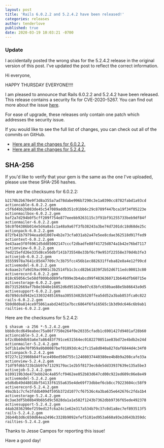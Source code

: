 ```yaml
---
layout: post
title: 'Rails 6.0.2.2 and 5.2.4.2 have been released!'
categories: releases
author: tenderlove
published: true
date: 2020-03-19 10:03:21 -0700
---
```


### Update

I accidentally posted the wrong shas for the 5.2.4.2 release in the original
version of this post.  I've updated the post to reflect the correct information.

Hi everyone,

HAPPY THURSDAY EVERYONE!!!!

I am pleased to announce that Rails 6.0.2.2 and 5.2.4.2 have been released.
This release contains a security fix for CVE-2020-5267.  You can find out more about the 
issue [here](https://groups.google.com/forum/#!topic/rubyonrails-security/55reWMM_Pg8).

For ease of upgrade, these releases only contain one patch which addresses the
security issue.

If you would like to see the full list of changes, you can check out all of the
commits on GitHub.

* [Here are all the changes for 6.0.2.2.](https://github.com/rails/rails/compare/v6.0.2.1...v6.0.2.2)
* [Here are all the changes for 5.2.4.2.](https://github.com/rails/rails/compare/v5.2.4.1...v5.2.4.2)

## SHA-256

If you'd like to verify that your gem is the same as the one I've uploaded,
please use these SHA-256 hashes.

Here are the checksums for 6.0.2.2:

```
b2170b2b670e9f3d8a355a7ad78dabe996b7290c3e1a0390cc8782fabd1a93cd  actioncable-6.0.2.2.gem
c5f6d4bb2b083de45c547089addb351c01bb6c29c8789f447bca19f34f05223e  actionmailbox-6.0.2.2.gem
baf2a7d294b0f5cff209f754e877eeebb9263115c3f91bf91255733beb9df84f  actionmailer-6.0.2.2.gem
58c0f04386b014e5d4a8a1c1a48a9a67f3fb38243a3be74d7201dc18d68de25c  actionpack-6.0.2.2.gem
872fb41b79794eaa9d1007e4b2e73cfa031ab2a47e5ee8cdae362518d917fed9  actiontext-6.0.2.2.gem
5e43aae3f0f6961d5dd85002147cccf2dbadfe88f41725d874a1b42e76bd7117  actionview-6.0.2.2.gem
7ed215efd26e335d8ce56dbf141b735548e33bf6cf9e953f22558e370d4b3fe3  activejob-6.0.2.2.gem
35559978a7641c85d47709c7c3b75fcc456b1ec882631ffeba82e8a4e12f99cd  activemodel-6.0.2.2.gem
4c6aae2cfa9d19ac9901c3b2514fb1c3ccd82b61839f2b52d6711edc00013c80  activerecord-6.0.2.2.gem
818c65056c5e58df009bdd89fef099e3b4abcd99f4836360713b646dfb60715e  activestorage-6.0.2.2.gem
8b73152669af7b8e3840e16052d6d951620e07c63bfc650bae88e5b86643a9d5  activesupport-6.0.2.2.gem
4b789dc6d942e133032485169aa30553482b528ffea5dd52a3bab853fca0c822  rails-6.0.2.2.gem
5b9d0d0a814ce9f5061aabd24d31e7bcc6864f6fa16565c1b3d9dc646c6b9ab1  railties-6.0.2.2.gem
```

Here are the checksums for 5.2.4.2:

```
$ shasum -a 256 *-5.2.4.2.gem
bbb8c0cd649eabec75a86f7750e264f0e20335cfadb1c6901427d9401af28b60  actioncable-5.2.4.2.gem
bf2c0b60db93a6e7a86483f791ce631564ec0182270851ae83bd72e4bdb2e24d  actionmailer-5.2.4.2.gem
5df1b1a9e70f959a9b00087bef01893dc4c2fc15a8d040a827daf6844d4c34f0  actionpack-5.2.4.2.gem
97227c123908b84fface498ed50d755c12408037440380ee4b8b9a208cafe33a  actionview-5.2.4.2.gem
71df9fd6b723b1bb97e71329179ac1e2b5f8173ec6de5dd33937639e135a5be3  activejob-5.2.4.2.gem
b109119b3de473ebb24c4a85fcf9462ee052b83d647cd00c922ed609c06e8e49  activemodel-5.2.4.2.gem
e5d6db49d48018bf54133f6155a635e4de69f73dbbef6cb8cc79223604cc58f9  activerecord-5.2.4.2.gem
49a3b1c7cfe3fddb409df595b372d1077cf67536c4a3ba635e642676c2fda1b4  activestorage-5.2.4.2.gem
8c3ae3df5b08b49b6b5d9c5028da1a1e582f1243b7362dbb9736f65ede492378  activesupport-5.2.4.2.gem
44ab2836290ef259ed12fc6a24c1e62e317a534b79c37c0d1a8ec7ef893513f5  rails-5.2.4.2.gem
26b44b3d6c650d64ea2496c3328b9092efef5101ed953a660a93e2d643b359dc  railties-5.2.4.2.gem
```

Thanks to Jesse Campos for reporting this issue!

Have a good day!
